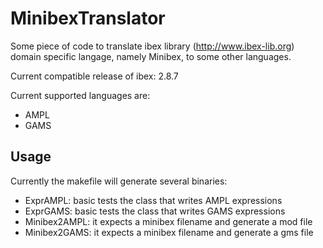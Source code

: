 # MinibexTranslator

Some piece of code to translate ibex library (http://www.ibex-lib.org) domain specific langage, namely Minibex, to some other languages.

Current compatible release of ibex: 2.8.7

Current supported languages are:

- AMPL
- GAMS


## Usage

Currently the makefile will generate several binaries:

- ExprAMPL: basic tests the class that writes AMPL expressions
- ExprGAMS: basic tests the class that writes GAMS expressions
- Minibex2AMPL: it expects a minibex filename and generate a mod file
- Minibex2GAMS: it expects a minibex filename and generate a gms file
